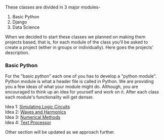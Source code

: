 These classes are divided in 3 major modules-

1. Basic Python
2. Django
3. Data Science

When we decided to start these classes we planned on making them projects based, that is, for each module of the class you'll be asked to create a project (either in groups or individually). Here goes the projects' description.


### Basic Python

For the "basic python" each one of you has to develop a "python module". Python module is what a header file is called in Python. We are providing you a few ideas of what your module might do. Although, you are encouraged to think up an idea for yourself and work on it. After each class each module's functionality will get denser.

Idea 1: [Simulating Logic Circuits](https://github.com/jdevlabs/Python-Roxx/blob/master/readme/readme.md#logic)  
Idea 2: [Waves and Harmonics](https://github.com/jdevlabs/Python-Roxx/blob/master/readme/readme.md#wave)  
Idea 3: [Numerical Methods](https://github.com/jdevlabs/Python-Roxx/blob/master/readme/readme.md#nm)  
Idea 4: [Text Processor](https://github.com/jdevlabs/Python-Roxx/blob/master/readme/readme.md#text)  

Other section will be updated as we approach further.
